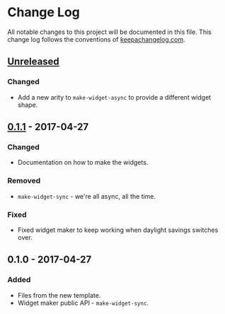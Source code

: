 # Change Log
All notable changes to this project will be documented in this file. This change log follows the conventions of [keepachangelog.com](http://keepachangelog.com/).

## [Unreleased]
### Changed
- Add a new arity to `make-widget-async` to provide a different widget shape.

## [0.1.1] - 2017-04-27
### Changed
- Documentation on how to make the widgets.

### Removed
- `make-widget-sync` - we're all async, all the time.

### Fixed
- Fixed widget maker to keep working when daylight savings switches over.

## 0.1.0 - 2017-04-27
### Added
- Files from the new template.
- Widget maker public API - `make-widget-sync`.

[Unreleased]: https://github.com/your-name/stechuhr/compare/0.1.1...HEAD
[0.1.1]: https://github.com/your-name/stechuhr/compare/0.1.0...0.1.1
